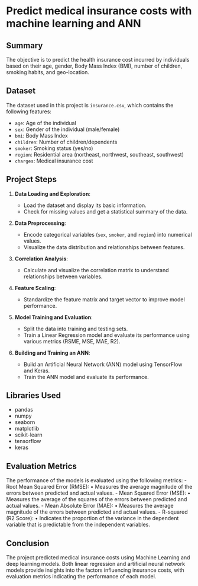 # Predict medical insurance costs with machine learning and ANN

## Summary

The objective is to predict the health insurance cost incurred by individuals based on their age, gender, Body Mass Index (BMI), number of children, smoking habits, and geo-location.

## Dataset

The dataset used in this project is `insurance.csv`, which contains the following features:
- `age`: Age of the individual
- `sex`: Gender of the individual (male/female)
- `bmi`: Body Mass Index
- `children`: Number of children/dependents
- `smoker`: Smoking status (yes/no)
- `region`: Residential area (northeast, northwest, southeast, southwest)
- `charges`: Medical insurance cost

## Project Steps

1. **Data Loading and Exploration**:
   - Load the dataset and display its basic information.
   - Check for missing values and get a statistical summary of the data.

2. **Data Preprocessing**:
   - Encode categorical variables (`sex`, `smoker`, and `region`) into numerical values.
   - Visualize the data distribution and relationships between features.

3. **Correlation Analysis**:
   - Calculate and visualize the correlation matrix to understand relationships between variables.

4. **Feature Scaling**:
   - Standardize the feature matrix and target vector to improve model performance.

5. **Model Training and Evaluation**:
   - Split the data into training and testing sets.
   - Train a Linear Regression model and evaluate its performance using various metrics (RSME, MSE, MAE, R2).

6. **Building and Training an ANN**:
   - Build an Artificial Neural Network (ANN) model using TensorFlow and Keras.
   - Train the ANN model and evaluate its performance.

## Libraries Used

- pandas
- numpy
- seaborn
- matplotlib
- scikit-learn
- tensorflow
- keras

## Evaluation Metrics

The performance of the models is evaluated using the following metrics:
	- Root Mean Squared Error (RMSE):
	• Measures the average magnitude of the errors between predicted and actual values.
	- Mean Squared Error (MSE):
	• Measures the average of the squares of the errors between predicted and actual values.
	- Mean Absolute Error (MAE):
	• Measures the average magnitude of the errors between predicted and actual values.
	- R-squared (R2 Score):
	• Indicates the proportion of the variance in the dependent variable that is predictable from the independent variables.

 ## Conclusion

The project predicted medical insurance costs using Machine Learning and deep learning models. Both linear regression and artificial neural network models provide insights into the factors influencing insurance costs, with evaluation metrics indicating the performance of each model.
